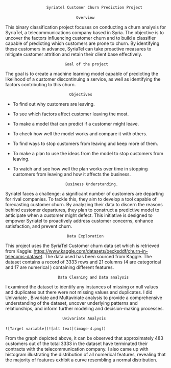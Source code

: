 
                      Syriatel Customer Churn Prediction Project 

                                   Overview


This binary classification project focuses on conducting a churn analysis for SyriaTel, a telecommunications company based in Syria. The objective is to uncover the factors influencing customer churn and to build a classifier capable of predicting which customers are prone to churn. By identifying these customers in advance, SyriaTel can take proactive measures to mitigate customer attrition and retain their client base effectively.


                              Goal of the project

The goal is to create a machine learning model capable of predicting the likelihood of a customer discontinuing a service, as well as identifying the factors contributing to this churn.

                                Objectives
- To find out why customers are leaving.
- To see which factors affect customer leaving the most.
- To make a model that can predict if a customer might leave.
- To check how well the model works and compare it with others.
- To find ways to stop customers from leaving and keep more of them.
- To make a plan to use the ideas from the model to stop customers from leaving.
- To watch and see how well the plan works over time in stopping customers from leaving and how it affects the business.

                             Business Understanding.

Syriatel faces a challenge: a significant number of customers are departing for rival companies. To tackle this, they aim to develop a tool capable of forecasting customer churn. By analyzing their data to discern the reasons behind customer departures, they plan to construct a predictive model to anticipate when a customer might defect. This initiative is designed to empower Syriatel to proactively address customer concerns, enhance satisfaction, and prevent churn.
                             
                               Data Exploration
     
This project uses the SyriaTel Customer churn data set which is retrieved from Kaggle: https://www.kaggle.com/datasets/becksddf/churn-in-telecoms-dataset. The data used has been sourced from Kaggle. The dataset contains a record of 3333 rows and 21 columns (4 are categorical and 17 are numerical ) containing different features.

                           Data Cleaning and Data analysis

I examined the dataset to identify any instances of missing or null values and duplicates but there were not missing values and duplicates.
I did Univariate , Bivariate and Multaviriate analysis to provide a comprehensive understanding of the dataset, uncover underlying patterns and relationships, and inform further modeling and decision-making processes.

                             Uvivariate Analysis   

    ![Target variable](![alt text](image-4.png))


From the graph depicted above, it can be observed that approximately 483 customers out of the total 3333 in the dataset have terminated their contracts with the telecommunication company.
I also came up with histogram illustrating the distribution of all numerical features, revealing that the majority of features exhibit a curve resembling a normal distribution.